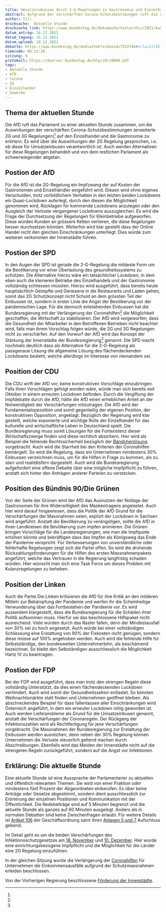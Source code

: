 ```yaml
---
title: Umsatzeinbussen durch 2-G-Regelungen in Gastronomie und Einzelhandel
abstract: Aufgrund der verschärften Corona-Schutzbestimungen ruft die AfD Fraktion zu einer aktuellen Stunde auf, die sich mit den wirschaftlichen Auswirkungen der 2-G-Regelungen auf das mittelständische Gewerbe befassen soll.
author: Till
drucksache:  Aktuelle Stunde
drucksache_link: https://www.bundestag.de/dokumente/textarchiv/2021/kw50-de-akt-std-gastronomie-873150
datum_antrag: 16.12.2021
datum_tagung: 16.12.2021
datum_upload: 18.12.2021
debatte: https://www.bundestag.de/mediathek?videoid=7532746#url=L21lZGlhdGhla292ZXJsYXk/dmlkZW9pZD03NTMyNzQ2&mod=mediathek
timecode: 06:12:20
sitzung: 9
protokoll: https://dserver.bundestag.de/btp/20/20009.pdf
tags:
- Aktuelle Stunde
- AfD
- Corona
- 2G
- Einzelhandel
- Gewerbe
---
```


## Thema der aktuellen Stunde

Die AfD ruft das Parlament zu einer aktuellen Stunde zusammen, um die Auswirkungen der verschärften Corona-Schutzbestimmungen (erweiterte 2G und 3G Regelungen)[^1] auf den Einzelhandel und die Gastronomie zu erörtern.
Es wird über die Auswirkungen der 2G Regelung gesprochen, i.e. ob diese für Umsatzeinbusen verantwortlich ist.
Auch werden Alternativen für diese Regelungen behandelt und von dem restlichen Parlament als schwerwiegender abgetan.

## Postion der AfD

Für die AfD ist die 2G-Regelung ein Impfzwang der auf Kosten der Gastronomen und Einzelhändler eingeführt wird.
Diesen wird ohne eigenes Verschulden, trotz vorbildlichem Verhalten in den letzten beiden Lockdowns ein Quasi-Lockdown auferlegt, durch den diesen die Möglichkeit genommen wird, Rücklagen für kommende Lockdowns anzulegen oder den Ausgleich der Verluste vergangener Lockdowns auszugleichen.
Es wird die Frage der Durchsetzung der Regelungen für Kleinbetriebe aufgeworfen.
Diese würden Kunden an grössere Ketten verlieren, die diese Regelungen besser durchsetzen könnten.
Weiterhin wird klar gestellt dass der Online Handel nicht den gleichen Einschränkungen unterliegt.
Dies würde zum weiteren verkommen der Innenstädte führen.

## Postion der SPD

In den Augen der SPD ist gerade die 2-G-Regelung die mildeste Form um die Bevölkerung vor einer Überlastung des gesundheitssystems zu schützen.
Die Alternative hierzu wäre ein tatsächlicher Lockdown, in dem eben auch die kleineren Betriebe des Einzelhandels und der Gastronomie vollständig schliessen müssten.
Hierzu wird ausgeführt, dass bereits heute hauptsächlich Geimpfte und Genesene in die Restaurants und Läden gehen, somit das 2G Schutzkonzept nicht Schuld an dem grössten Teil der Einbussen ist, sondern in erster Linie die Angst der Bevölkerung vor der pandemischen Lage.
Für die dennoch entstehenden Einbussen hat die Bundesregierung mit der Verlängerung der Coronahilfen[^2] die Möglichkeit geschaffen, die Wirtschaft zu stabilisieren.
Der AfD wird vorgeworfen, dass die Gesundheit der Mitarbeiter in den Betroffenen Betrieben nicht beachtet wird, falls man ihrem Vorschlag folgen würde, die 2G und 3G Regelungen nicht zu verschärfen.
Auf den Vorwurf der AfD wird das Konzept der Stärkung der Innenstädte der Bundesregierung[^3] genannt.
Die SPD macht nochmals deutlich dass als Alternative für die 2-G-Regelung als passgenaue Lösung die allgemeine Lösung des flächendeckenden Lockdowns besteht, welche allerdings im Interesse von niemandem sei.

## Position der CDU

Die CDU wirft der AfD vor, keine konstruktiven Vorschläge einzubringen.
Falls ihren Vorschlägen gefolgt worden wäre, würde man sich bereits seit Oktober in einem erneuten Lockdown befinden.
Durch die Vergiftung der Impfdebatte durch die AfD, hätte die AfD einen erheblichen Anteil an der Notwendigkeit der Verschärfungen mitzutragen.
Die AfD wird der Fundamentalopposition und somit gegenteilig der eigenen Position, der konstruktiven Opposition, angeklagt.
Bezüglich der Regierung wird klar gestellt, welche exponierte und wichtige Rolle der Einzelhandel für das kulturelle und wirtschaftliche Leben in Deutschland spielt.
Die Bundesregierung muss somit Lösungen für die Fortexistenz dieser Wirtschaftszweige finden und diese rechtlich absichern.
Hier wird als Beispiel die fehlende Rechtssicherheit bezüglich der [Bändchenlösung](https://www.handelsblatt.com/unternehmen/handel-konsumgueter/coronapandemie-handel-wirbt-fuer-bundesweite-baendchenloesung-beim-einkauf/27873920.html?ticket=ST-3227113-xXIeIywktPoVvEoePATs-cas01.example.org) vorgebracht.
Auch wird die Starrheit bei den Kriterien der Coronahilfen bemängelt.
So wird die Regelung, dass ein Unternehmen mindestens 30% Einbussen verzeichnen muss, um für die Hilfen in Frage zu kommen, als zu starr und realitätsfern dargestellt.
Auch wird die Bundesregierung aufgefordert eine offene Debatte über eine mögliche Impfpflicht zu führen, anstatt sich hinter den Anträgen anderer Parteien zu verstecken.

## Position des Bündnis 90/Die Grünen

Von der Seite der Grünen wird der AfD das Ausnutzen der Notlage der Gastronomen für ihre Widerwilligkeit des Maskentragens angelastet.
Auch hier wird darauf hingewiesen, dass die Politik der AfD Grund für die Verschärfungen der Massnahmen seien, explizit der Lockdown in Sachsen wird angeführt.
Anstatt die Bevölkerung zu verängstigen, sollte die AfD in ihren Landkreisen die Bevölkerung zum impfen animieren.
Die Grünen bringen Vorschläge für die Landesregierungen, wie man die Impfquote erhöhen könnte und bekräftigen dass das Impfen als Königsweg das Ende der Pandemie verspricht.
Für Verbesserungen von unverständliche oder fehlerhafte Regelungen zeigt sich die Partei offen.
So wird die drohende Rückzahlungsforderungen für die Hilfen des ersten Massnahmenpakets angeführt, welche das Vertrauen in die Regierung langfristig schaden würden.
Hier wünscht man sich eine Task Force um dieses Problem mit Kulanzregelungen zu beheben.


## Position der Linken

Auch die Partei Die Linken kritisieren die AfD für ihre Kritik an den milderen Mitteln zur Bekämpfung der Pandemie und werfen ihr die Scheinheilige Verwunderung über das Fortbestehen der Pandemie vor.
Es wird ausserdem klargestellt, dass die Bundesregierung für die Schäden ihrer Politik aufkommen muss.
Hierfür sei das beschlossene Hilfspaket nicht ausreichend.
Viele würden durch das Raster fallen, denn der Mindestausfall von 30% sei zu hoch angesetzt.
Auch würde bei einer vollständigen Schliessung eine Erstattung von 90% der Fixkosten nicht genügen, sondern diese müsse auf 100% angehoben werden.
Auch wird die fehlende Hilfe für Selbstständige, den bundesweiten Unternehmerlohn, als beschämend bezeichnet.
So bleibt den Selbständigen ausschliesslich die Möglichkeit Hartz IV zu beantragen.

## Postion der FDP

Bei der FDP wird ausgeführt, dass man trotz den strengen Regeln diese vollständig Unterstützt, da dies einen flächendeckenden Lockdown verhindert.
Auch wird somit der Gesundheitssektor entlastet.
So könnten Weihnachtsmärkte statt finden und Unternehmen geöffnet bleiben.
Als abschreckendes Beispiel für dass fallenlassen aller Einschränkungen wird Österreich angeführt, in dem ein erneuter Lockdown nötig geworden ist.
Auch werden Lieferprobleme als Grund für die Umsatzeinbusen genannt, anstatt die Verschärfungen der Coronaregeln.
Der Rückgang der Infektionszahlen wird als Rechtfertigung für jene Verschärfungen vorgebracht.
Die Massnahmen der Bundesregierung zur Erstattung der Einbussen werden ausreichen, denn neben der 30% Regelung können Unternehmen die Verluste steuerlich geltend machen durch Abschreibungen.
Ebenfalls wird das Meiden der Innenstädte nicht auf die strengeren Regeln zurückgeführt, sondern auf die Angst vor Infektionen.

## Erklärung: Die aktuelle Stunde

Eine aktuelle Stunde ist eine Aussprache der Parlamentarier zu aktuellen und öffentlich relevanten Themen.
Sie wird von einer Fraktion oder mindestens fünf Prozent der Abgeordneten einberufen.
Es über keine Anträge oder Gesetze abgestimmt, sondern dient ausschliesslich zur Erörterung der einzelnen Positionen und Kommunikation mit der Öffentlichkeit.
Die Redebeiträge sind auf 5 Minuten begrenzt und die aktuelle Stunde als ganzes auf 60 Minuten ausgelegt.
Anders als in normalen Debatten sind keine Zwischenfragen erlaubt.
Für weitere Details ist [Aritkel 106](https://www.gesetze-im-internet.de/btgo_1980/__106.html) der Geschäftsordnung samt ihren [Anlagen 5 und 7](https://www.bpb.de/nachschlagen/gesetze/geschaeftsordnung-bundestag/44096/anlage-5) Aufschluss gebend.

[^1]:
Im Detail geht es um die beiden Verschärfungen des Infektionsschutzgesetzes am [18. November](https://www.bundestag.de/dokumente/textarchiv/2021/kw46-de-infektionsschutzgesetz-868566) und [10. Dezember](https://www.bundestag.de/dokumente/textarchiv/2021/kw49-pa-hauptausschuss-870478). Hier wurde eine einrichtungsbezogene Impfpflicht und die Möglichkeit für die Länder eine 2G Regelung einzuführen.
[^2]:
In der gleichen Sitzung wurde die Verlängerung der [Coronahilfen](https://www.bundestag.de/dokumente/textarchiv/2021#url=L2Rva3VtZW50ZS90ZXh0YXJjaGl2LzIwMjEva3c1MC1kZS1zdGFiaWxpc2llcnVuZ3Nmb25kc2dlc2V0ei04NzExMDQ=&mod=mod814792) für Unternehmen die Einkommensausfälle aufgrund der Schutzmassnahmen erleiden beschlossen.
[^3]:
Von der Vorherigen Regierung beschlossene [Förderung der Innenstädte](https://www.bmi.bund.de/SharedDocs/pressemitteilungen/DE/2021/07/innenstadtstrategie.html).
